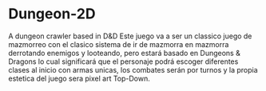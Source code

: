 # Dungeon-2D
A dungeon crawler based in D&amp;D
Este juego va a ser un classico juego de mazmorreo con el clasico sistema de ir de mazmorra en mazmorra derrotando enemigos y looteando, pero estará basado en Dungeons & Dragons lo cual significará que el personaje podrá escoger diferentes clases al inicio con armas unicas, los combates serán por turnos y la propia estetica del juego sera pixel art Top-Down.
